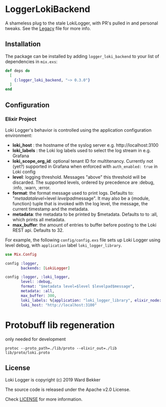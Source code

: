 # LoggerLokiBackend

A shameless plug to the stale LokiLogger, with PR's pulled in and personal tweaks.
See the [Legacy](LEGACY.md) file for more info.

## Installation

The package can be installed by adding `logger_loki_backend` to your list of dependencies in `mix.exs`:

```elixir
def deps do
  [
    {:logger_loki_backend, "~> 0.3.0"}
  ]
end
```

## Configuration

### Elixir Project

Loki Logger's behavior is controlled using the application configuration environment:

- **loki_host** : the hostname of the syslog server e.g. http://localhost:3100
- **loki_labels** : the Loki log labels used to select the log stream in e.g. Grafana
- **loki_scope_org_id**: optional tenant ID for multitenancy. Currently not (yet?) supported in Grafana when enforced with `auth_enabled: true` in Loki config
- **level**: logging threshold. Messages "above" this threshold will be discarded. The supported levels, ordered by precedence are :debug, :info, :warn, :error.
- **format**: the format message used to print logs. Defaults to: "$metadata level=$level $levelpad$message". It may also be a {module, function} tuple that is invoked with the log level, the message, the current timestamp and the metadata.
- **metadata**: the metadata to be printed by $metadata. Defaults to to :all, which prints all metadata.
- **max_buffer**: the amount of entries to buffer before posting to the Loki REST api. Defaults to 32.

For example, the following `config/config.exs` file sets up Loki Logger using
level debug, with `application` label `loki_logger_library`.

```elixir
use Mix.Config

config :logger,
       backends: [LokiLogger]

config :logger, :loki_logger,
       level: :debug,
       format: "$metadata level=$level $levelpad$message",
       metadata: :all,
       max_buffer: 300,
       loki_labels: %{application: "loki_logger_library", elixir_node: node()},
       loki_host: "http://localhost:3100"
```

# Protobuff lib regeneration

only needed for development

```shell script
protoc --proto_path=./lib/proto --elixir_out=./lib lib/proto/loki.proto
```

## License

Loki Logger is copyright (c) 2019 Ward Bekker

The source code is released under the Apache v2.0 License.

Check [LICENSE](LICENSE) for more information.

